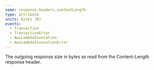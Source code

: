 ```yaml
---
name: response.headers.contentLength
type: attribute
units: bytes (B)
events:
  - Transaction
  - TransactionError
  - AwsLambdaInvocation
  - AwsLambdaInvocationError
---
```


The outgoing response size in bytes as read from the Content-Length response header.